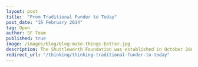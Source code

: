 ```yaml
---
layout: post
title:  "From Traditional Funder to Today"
post_date: "16 February 2014"
tag: Open
author: SF Team
published: true
image: /images/blog/blog-make-things-better.jpg
description: The Shuttleworth Foundation was established in October 2000 with the belief...
redirect_url: "/thinking/thinking-traditional-funder-to-today"
---
```

